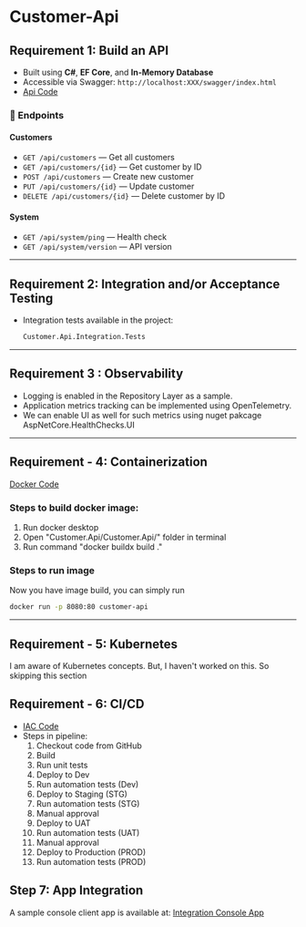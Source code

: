 # Customer-Api

## Requirement 1: Build an API
- Built using **C#**, **EF Core**, and **In-Memory Database**
- Accessible via Swagger: `http://localhost:XXX/swagger/index.html`
- [Api Code](https://github.com/yashshah7575/customer-api/tree/main/src)
### 🔹 Endpoints

#### Customers
- `GET /api/customers` — Get all customers  
- `GET /api/customers/{id}` — Get customer by ID  
- `POST /api/customers` — Create new customer  
- `PUT /api/customers/{id}` — Update customer  
- `DELETE /api/customers/{id}` — Delete customer by ID  

#### System
- `GET /api/system/ping` — Health check  
- `GET /api/system/version` — API version  

---

## Requirement 2: Integration and/or Acceptance Testing

- Integration tests available in the project:  
  ```bash
  Customer.Api.Integration.Tests
   ```

---

## Requirement 3 : Observability
- Logging is enabled in the Repository Layer as a sample.
- Application metrics tracking can be implemented using OpenTelemetry.
- We can enable UI as well for such metrics using nuget pakcage AspNetCore.HealthChecks.UI

---

## Requirement - 4: Containerization
[Docker Code](https://github.com/yashshah7575/customer-api/blob/main/src/Customer.Api/Dockerfile)

### Steps to build docker image:
1. Run docker desktop
2. Open "Customer.Api/Customer.Api/" folder in terminal
3. Run command "docker buildx build ."

### Steps to run image
Now you have image build, you can simply run

  ```bash
  docker run -p 8080:80 customer-api
   ```

---

## Requirement - 5: Kubernetes
I am aware of Kubernetes concepts. But, I haven't worked on this. So skipping this section

## Requirement - 6: CI/CD
- [IAC Code](https://github.com/yashshah7575/customer-api/blob/main/src/main.tf)
- Steps in pipeline:
    1. Checkout code from GitHub
    2. Build
    3. Run unit tests
    4. Deploy to Dev
    5. Run automation tests (Dev)
    6. Deploy to Staging (STG)
    7. Run automation tests (STG)
    8. Manual approval
    9. Deploy to UAT
    10. Run automation tests (UAT)
    11. Manual approval
    12. Deploy to Production (PROD)
    13. Run automation tests (PROD)

## Step 7: App Integration
A sample console client app is available at:
[Integration Console App](https://github.com/yashshah7575/customer-api/tree/main/client/Customer.Client/Customer.Api.Client)